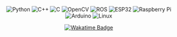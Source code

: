 
<p align="center">
  <img src="https://img.shields.io/badge/python-3670A0?style=for-the-badge&logo=python&logoColor=ffdd54" alt="Python" />
  <img src="https://img.shields.io/badge/c++-%2300599C.svg?style=for-the-badge&logo=c%2B%2B&logoColor=white" alt="C++" />
  <img src="https://img.shields.io/badge/C-%2300599C.svg?style=for-the-badge&logo=c&logoColor=white" alt="C" />
  <img src="https://img.shields.io/badge/opencv-%23white.svg?style=for-the-badge&logo=opencv&logoColor=white" alt="OpenCV" />
  <img src="https://img.shields.io/badge/ROS-%230A0A0A.svg?style=for-the-badge&logo=ros&logoColor=white" alt="ROS" />
  <img src="https://img.shields.io/badge/ESP32-%230C2040.svg?style=for-the-badge&logo=espressif&logoColor=white" alt="ESP32" />
  <img src="https://img.shields.io/badge/Raspberry%20Pi-%23A22846.svg?style=for-the-badge&logo=raspberry-pi&logoColor=white" alt="Raspberry Pi" />
  <img src="https://img.shields.io/badge/Arduino-%23A6D157.svg?style=for-the-badge&logo=arduino&logoColor=white" alt="Arduino" />
  <img src="https://img.shields.io/badge/Linux-%2300A4A5.svg?style=for-the-badge&logo=linux&logoColor=white" alt="Linux" />
</p>

<div align="center">
  <a href="https://wakatime.com/@7b2eeb46-102b-4add-8ea1-b88b7e2e2381">
    <img src="https://wakatime.com/badge/user/7b2eeb46-102b-4add-8ea1-b88b7e2e2381.svg?style=for-the-badge" alt="Wakatime Badge">
  </a>
</div>

